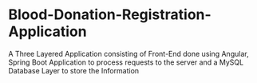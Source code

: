 # Blood-Donation-Registration-Application
A Three Layered Application consisting of Front-End done using Angular, Spring Boot Application to process requests to the server and a MySQL Database Layer to store the Information
